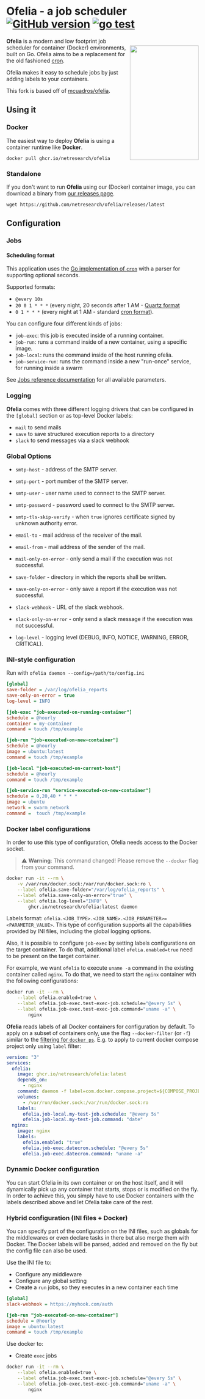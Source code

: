 # Ofelia - a job scheduler [![GitHub version](https://badge.fury.io/gh/netresearch%2Fofelia.svg)](https://github.com/netresearch/ofelia/releases) [![go test](https://github.com/netresearch/ofelia/actions/workflows/test.yml/badge.svg)](https://github.com/netresearch/ofelia/actions/workflows/test.yml)

<img src="https://weirdspace.dk/FranciscoIbanez/Graphics/Ofelia.gif" align="right" width="180px" height="300px" vspace="20" />

**Ofelia** is a modern and low footprint job scheduler for container (Docker) environments, built on Go. Ofelia aims to be a replacement for the old fashioned [cron](https://en.wikipedia.org/wiki/Cron).

Ofelia makes it easy to schedule jobs by just adding labels to your containers.

This fork is based off of [mcuadros/ofelia](https://github.com/mcuadros/ofelia).

## Using it

### Docker

The easiest way to deploy **Ofelia** is using a container runtime like **Docker**.

    docker pull ghcr.io/netresearch/ofelia

### Standalone

If you don't want to run **Ofelia** using our (Docker) container image, you can download a binary from [our releases page](https://github.com/netresearch/ofelia/releases).

    wget https://github.com/netresearch/ofelia/releases/latest

## Configuration

### Jobs

#### Scheduling format

This application uses the [Go implementation of `cron`](https://pkg.go.dev/github.com/robfig/cron) with a parser for supporting optional seconds.

Supported formats:

- `@every 10s`
- `20 0 1 * * *` (every night, 20 seconds after 1 AM - [Quartz format](http://www.quartz-scheduler.org/documentation/quartz-2.3.0/tutorials/tutorial-lesson-06.html)
- `0 1 * * *` (every night at 1 AM - standard [cron format](https://en.wikipedia.org/wiki/Cron)).

You can configure four different kinds of jobs:

- `job-exec`: this job is executed inside of a running container.
- `job-run`: runs a command inside of a new container, using a specific image.
- `job-local`: runs the command inside of the host running ofelia.
- `job-service-run`: runs the command inside a new "run-once" service, for running inside a swarm

See [Jobs reference documentation](docs/jobs.md) for all available parameters.

### Logging

**Ofelia** comes with three different logging drivers that can be configured in the `[global]` section or as top-level Docker labels:

- `mail` to send mails
- `save` to save structured execution reports to a directory
- `slack` to send messages via a slack webhook

### Global Options

- `smtp-host` - address of the SMTP server.
- `smtp-port` - port number of the SMTP server.
- `smtp-user` - user name used to connect to the SMTP server.
- `smtp-password` - password used to connect to the SMTP server.
- `smtp-tls-skip-verify` - when `true` ignores certificate signed by unknown authority error.
- `email-to` - mail address of the receiver of the mail.
- `email-from` - mail address of the sender of the mail.
- `mail-only-on-error` - only send a mail if the execution was not successful.

- `save-folder` - directory in which the reports shall be written.
- `save-only-on-error` - only save a report if the execution was not successful.

- `slack-webhook` - URL of the slack webhook.
- `slack-only-on-error` - only send a slack message if the execution was not successful.
- `log-level` - logging level (DEBUG, INFO, NOTICE, WARNING, ERROR, CRITICAL).

### INI-style configuration

Run with `ofelia daemon --config=/path/to/config.ini`

```ini
[global]
save-folder = /var/log/ofelia_reports
save-only-on-error = true
log-level = INFO

[job-exec "job-executed-on-running-container"]
schedule = @hourly
container = my-container
command = touch /tmp/example

[job-run "job-executed-on-new-container"]
schedule = @hourly
image = ubuntu:latest
command = touch /tmp/example

[job-local "job-executed-on-current-host"]
schedule = @hourly
command = touch /tmp/example

[job-service-run "service-executed-on-new-container"]
schedule = 0,20,40 * * * *
image = ubuntu
network = swarm_network
command =  touch /tmp/example
```

### Docker label configurations

In order to use this type of configuration, Ofelia needs access to the Docker socket.

> ⚠ **Warning**: This command changed! Please remove the `--docker` flag from your command.

```sh
docker run -it --rm \
    -v /var/run/docker.sock:/var/run/docker.sock:ro \
    --label ofelia.save-folder="/var/log/ofelia_reports" \
    --label ofelia.save-only-on-error="true" \
    --label ofelia.log-level="INFO" \
        ghcr.io/netresearch/ofelia:latest daemon
```

Labels format: `ofelia.<JOB_TYPE>.<JOB_NAME>.<JOB_PARAMETER>=<PARAMETER_VALUE>`.
This type of configuration supports all the capabilities provided by INI files, including the global logging options.

Also, it is possible to configure `job-exec` by setting labels configurations on the target container. To do that, additional label `ofelia.enabled=true` need to be present on the target container.

For example, we want `ofelia` to execute `uname -a` command in the existing container called `nginx`.
To do that, we need to start the `nginx` container with the following configurations:

```sh
docker run -it --rm \
    --label ofelia.enabled=true \
    --label ofelia.job-exec.test-exec-job.schedule="@every 5s" \
    --label ofelia.job-exec.test-exec-job.command="uname -a" \
        nginx
```

**Ofelia** reads labels of all Docker containers for configuration by default. To apply on a subset of containers only, use the flag `--docker-filter` (or `-f`) similar to the [filtering for `docker ps`](https://docs.docker.com/engine/reference/commandline/ps/#filter). E.g. to apply to current docker compose project only using `label` filter:

```yaml
version: "3"
services:
  ofelia:
    image: ghcr.io/netresearch/ofelia:latest
    depends_on:
      - nginx
    command: daemon -f label=com.docker.compose.project=${COMPOSE_PROJECT_NAME}
    volumes:
      - /var/run/docker.sock:/var/run/docker.sock:ro
    labels:
      ofelia.job-local.my-test-job.schedule: "@every 5s"
      ofelia.job-local.my-test-job.command: "date"
  nginx:
    image: nginx
    labels:
      ofelia.enabled: "true"
      ofelia.job-exec.datecron.schedule: "@every 5s"
      ofelia.job-exec.datecron.command: "uname -a"
```

### Dynamic Docker configuration

You can start Ofelia in its own container or on the host itself, and it will dynamically pick up any container that starts, stops or is modified on the fly.
In order to achieve this, you simply have to use Docker containers with the labels described above and let Ofelia take care of the rest.

### Hybrid configuration (INI files + Docker)

You can specify part of the configuration on the INI files, such as globals for the middlewares or even declare tasks in there but also merge them with Docker.
The Docker labels will be parsed, added and removed on the fly but the config file can also be used.

Use the INI file to:

- Configure any middleware
- Configure any global setting
- Create a `run` jobs, so they executes in a new container each time

```ini
[global]
slack-webhook = https://myhook.com/auth

[job-run "job-executed-on-new-container"]
schedule = @hourly
image = ubuntu:latest
command = touch /tmp/example
```

Use docker to:

- Create `exec` jobs

```sh
docker run -it --rm \
    --label ofelia.enabled=true \
    --label ofelia.job-exec.test-exec-job.schedule="@every 5s" \
    --label ofelia.job-exec.test-exec-job.command="uname -a" \
        nginx
```
